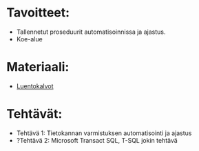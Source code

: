 # Tavoitteet:

- Tallennetut proseduurit automatisoinnissa ja ajastus.
- Koe-alue

# Materiaali: 

- [ Luentokalvot ]()


# Tehtävät:   

- Tehtävä 1: Tietokannan varmistuksen automatisointi ja ajastus
- ?Tehtävä 2: Microsoft Transact SQL, T-SQL jokin tehtävä
